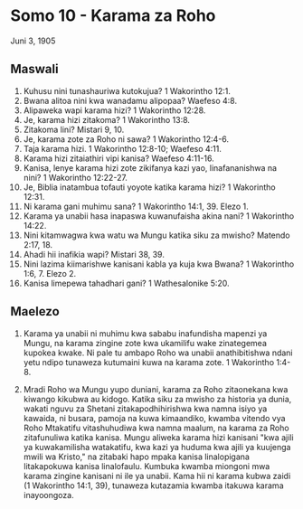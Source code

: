 # Somo 10 - Karama za Roho

Juni 3, 1905

## Maswali

1. Kuhusu nini tunashauriwa kutokujua? 1 Wakorintho 12:1.
2. Bwana alitoa nini kwa wanadamu alipopaa? Waefeso 4:8.
3. Alipaweka wapi karama hizi? 1 Wakorintho 12:28.
4. Je, karama hizi zitakoma? 1 Wakorintho 13:8.
5. Zitakoma lini? Mistari 9, 10.
6. Je, karama zote za Roho ni sawa? 1 Wakorintho 12:4-6.
7. Taja karama hizi. 1 Wakorintho 12:8-10; Waefeso 4:11.
8. Karama hizi zitaiathiri vipi kanisa? Waefeso 4:11-16.
9. Kanisa, lenye karama hizi zote zikifanya kazi yao, linafananishwa na nini? 1 Wakorintho 12:22-27.
10. Je, Biblia inatambua tofauti yoyote katika karama hizi? 1 Wakorintho 12:31.
11. Ni karama gani muhimu sana? 1 Wakorintho 14:1, 39. Elezo 1.
12. Karama ya unabii hasa inapaswa kuwanufaisha akina nani? 1 Wakorintho 14:22.
13. Nini kitamwagwa kwa watu wa Mungu katika siku za mwisho? Matendo 2:17, 18.
14. Ahadi hii inafikia wapi? Mistari 38, 39.
15. Nini lazima kiimarishwe kanisani kabla ya kuja kwa Bwana? 1 Wakorintho 1:6, 7. Elezo 2.
16. Kanisa limepewa tahadhari gani? 1 Wathesalonike 5:20.

## Maelezo

1. Karama ya unabii ni muhimu kwa sababu inafundisha mapenzi ya Mungu, na karama zingine zote kwa ukamilifu wake zinategemea kupokea kwake. Ni pale tu ambapo Roho wa unabii anathibitishwa ndani yetu ndipo tunaweza kutumaini kuwa na karama zote. 1 Wakorintho 1:4-8.

2. Mradi Roho wa Mungu yupo duniani, karama za Roho zitaonekana kwa kiwango kikubwa au kidogo. Katika siku za mwisho za historia ya dunia, wakati nguvu za Shetani zitakapodhihirishwa kwa namna isiyo ya kawaida, ni busara, pamoja na kuwa kimaandiko, kwamba vitendo vya Roho Mtakatifu vitashuhudiwa kwa namna maalum, na karama za Roho zitafunuliwa katika kanisa. Mungu aliweka karama hizi kanisani "kwa ajili ya kuwakamilisha watakatifu, kwa kazi ya huduma kwa ajili ya kuujenga mwili wa Kristo," na zitabaki hapo mpaka kanisa linalopigana litakapokuwa kanisa linalofaulu. Kumbuka kwamba miongoni mwa karama zingine kanisani ni ile ya unabii. Kama hii ni karama kubwa zaidi (1 Wakorintho 14:1, 39), tunaweza kutazamia kwamba itakuwa karama inayoongoza.
